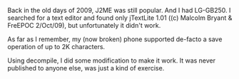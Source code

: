 Back in the old days of 2009, J2ME was still popular. And I had LG-GB250. 
I searched for a text editor and found only jTextLite 1.01 ((c) Malcolm Bryant & FreEPOC 2/Oct/09), but unfortunately it didn't work.

As far as I remember, my (now broken) phone supported de-facto a save operation of up to 2K characters.

Using decompile, I did some modification to make it work.
It was never published to anyone else, was just a kind of exercise.
